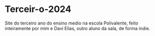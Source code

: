 # Terceir-o-2024
Site do terceiro ano do ensino medio na escola Polivalente, feito inteiramente por mim e Davi Elias, outro aluno da sala, de forma indie.
